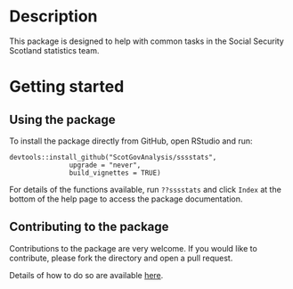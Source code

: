 # Description

This package is designed to help with common tasks in the Social
Security Scotland statistics team.

# Getting started

## Using the package

To install the package directly from GitHub, open RStudio and run:

    devtools::install_github("ScotGovAnalysis/sssstats",
                   upgrade = "never",
                   build_vignettes = TRUE)

For details of the functions available, run `??sssstats` and click
`Index` at the bottom of the help page to access the package
documentation.

## Contributing to the package

Contributions to the package are very welcome. If you would like to
contribute, please fork the directory and open a pull request.

Details of how to do so are available
[here](https://docs.github.com/en/pull-requests/collaborating-with-pull-requests/proposing-changes-to-your-work-with-pull-requests/creating-a-pull-request).
